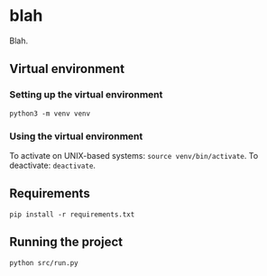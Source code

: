 # blah
Blah.


## Virtual environment

### Setting up the virtual environment

`python3 -m venv venv`

### Using the virtual environment

To activate on UNIX-based systems: `source venv/bin/activate`.
To deactivate: `deactivate`.

## Requirements

`pip install -r requirements.txt`

## Running the project

`python src/run.py`